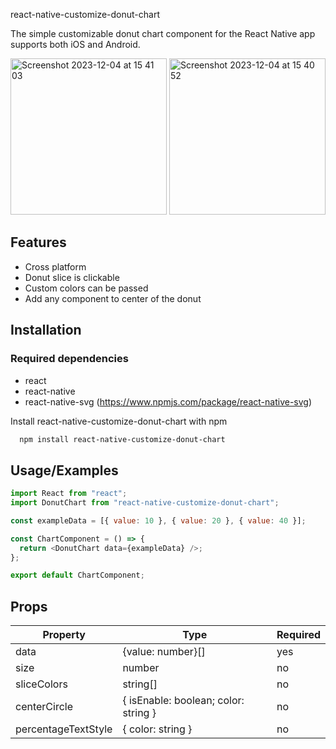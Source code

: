 react-native-customize-donut-chart

The simple customizable donut chart component for the React Native app supports both iOS and Android.

<img width="250" alt="Screenshot 2023-12-04 at 15 41 03" src="https://github.com/dasuntn/react-native-customize-donut-chart/assets/15120571/e0785d24-ab9a-463e-bd02-44757314d8b2">

<img width="250" alt="Screenshot 2023-12-04 at 15 40 52" src="https://github.com/dasuntn/react-native-customize-donut-chart/assets/15120571/b24d999c-6a00-452b-9916-79abbef70b21">

## Features

- Cross platform
- Donut slice is clickable
- Custom colors can be passed
- Add any component to center of the donut




## Installation

### Required dependencies

 - react
 - react-native 
 - react-native-svg (https://www.npmjs.com/package/react-native-svg)

Install react-native-customize-donut-chart with npm

```bash
  npm install react-native-customize-donut-chart
```
    
## Usage/Examples

```javascript
import React from "react";
import DonutChart from "react-native-customize-donut-chart";

const exampleData = [{ value: 10 }, { value: 20 }, { value: 40 }];

const ChartComponent = () => {
  return <DonutChart data={exampleData} />;
};

export default ChartComponent;

```


## Props

| Property	| Type | Required |
|-----------|------|----------|
|   data    |  {value: number}[] |  yes |
|   size    |  number |  no |
|   sliceColors    |  string[] |  no |
|   centerCircle    |  { isEnable: boolean; color: string } |  no |
|   percentageTextStyle    |  { color: string } |  no |
